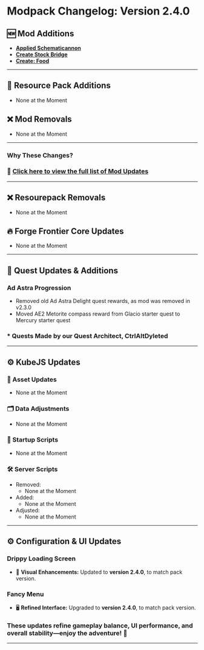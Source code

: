 # **Modpack Changelog: Version 2.4.0**  

## 🆕 **Mod Additions**
- **[Applied Schematicannon](https://www.curseforge.com/minecraft/mc-mods/applied-schematicannon)**
- **[Create Stock Bridge](https://www.curseforge.com/minecraft/mc-mods/create-stock-bridge)**
- **[Create: Food](https://www.curseforge.com/minecraft/mc-mods/create-food)**
---
## 🎨 **Resource Pack Additions**
- None at the Moment

## ❌ Mod Removals
- None at the Moment
---
### **Why These Changes?**  

### 🔄 **[Click here to view the full list of Mod Updates](https://github.com/Landscapes-Reimagined/Create-Forge-Frontier/blob/main/changelogs/2.4.0_Mod_Updates.md)**  
---

## ❌ Resourepack Removals
- None at the Moment

## 🔥 **Forge Frontier Core Updates**
- None at the Moment
---

## 📜 **Quest Updates & Additions**
### Ad Astra Progression
- Removed old Ad Astra Delight quest rewards, as mod was removed in v2.3.0
- Moved AE2 Metorite compass reward from Glacio starter quest to Mercury starter quest
### * Quests Made by our Quest Architect, CtrlAltDyleted
---

## ⚙️ KubeJS Updates
### 🎨 Asset Updates
- None at the Moment

### 🗂️ Data Adjustments
- None at the Moment

### 🚀 Startup Scripts
- None at the Moment
### 🛠️ Server Scripts
- Removed:
  - None at the Moment
- Added:
  - None at the Moment
- Adjusted:
  - None at the Moment
---

## ⚙️ **Configuration & UI Updates** 
### **Drippy Loading Screen**  
- 🎨 **Visual Enhancements:** Updated to **version 2.4.0**, to match pack version. 
### **Fancy Menu**  
- 🖥️ **Refined Interface:** Upgraded to **version 2.4.0**, to match pack version.

### These updates refine **gameplay balance, UI performance, and overall stability**—enjoy the adventure! 🚀  
---